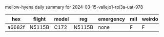 mellow-hyena daily summary for 2024-03-15-vallejo1-rpi3a-uat-978

|hex|flight|model|reg|emergency|mil|weirdo|
|--|--|--|--|--|--|--|
|a6682f|N5115B|C172|N5115B|none|F|F|
